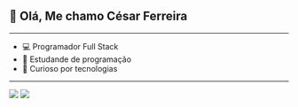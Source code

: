 ## 👋 Olá, Me chamo César Ferreira
---
- 💻 Programador Full Stack
- 📝 Estudande de programação
- 👀 Curioso por tecnologias 
---
<img src="https://github-readme-stats-git-masterrstaa-rickstaa.vercel.app/api?username=CesarFerre&theme=dark">
<img src="https://github-readme-stats.vercel.app/api/top-langs/?username=CesarFerre&theme=dark">
